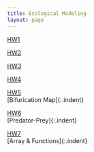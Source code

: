 ```yaml
---
title: Ecological Modeling
layout: page
---
```


<style>
    tab0 { padding-left: 1.1em; }
    tab1 { padding-left: 4em; }
    tab2 { padding-left: 8em; }
    ul {list-style-image: none;}
    p.indent{
    	padding-left: 1.1em;
    }
</style>


[HW1](/notes/106-2/Eco_model/HW1.html)

[HW2](/notes/106-2/Eco_model/HW2.html)

[HW3](/notes/106-2/Eco_model/HW3.html)

[HW4](/notes/106-2/Eco_model/HW4.html)

[HW5](/notes/106-2/Eco_model/HW5.html)  
[Bifurication Map]{:.indent}
 
[HW6](/notes/106-2/Eco_model/HW6.html)  
[Predator-Prey]{:.indent}

[HW7](/notes/106-2/Eco_model/HW7.html)  
[Array & Functions]{:.indent}